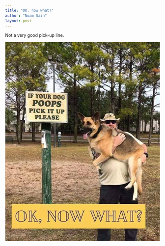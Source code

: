 ```yaml
---
title: "OK, now what?"
author: "Noam Sain"
layout: post
---
```


Not a very good pick-up line.

![OK, now what?](/assets/2023/2023-09-11-now-what.jpg)
